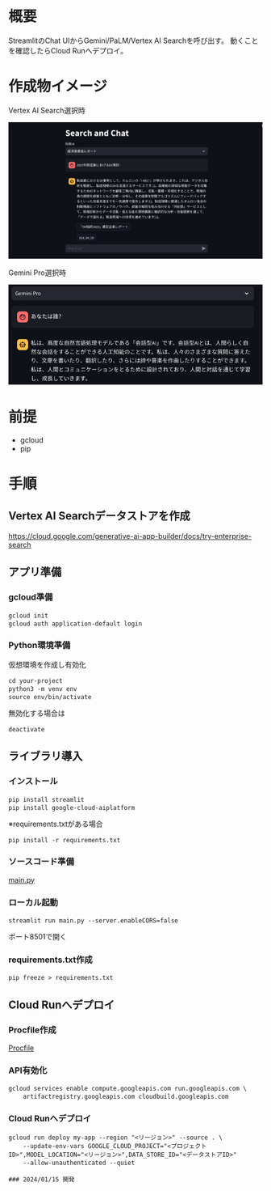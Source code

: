 # 概要
StreamlitのChat UIからGemini/PaLM/Vertex AI Searchを呼び出す。
動くことを確認したらCloud Runへデプロイ。

# 作成物イメージ
Vertex AI Search選択時

![Sample1](./doc/search_sample.png)

Gemini Pro選択時

![Sample2](./doc/gemini_sample.png)

# 前提
- gcloud
- pip

# 手順
## Vertex AI Searchデータストアを作成
https://cloud.google.com/generative-ai-app-builder/docs/try-enterprise-search


## アプリ準備
### gcloud準備
```shell
gcloud init
gcloud auth application-default login
```

### Python環境準備
仮想環境を作成し有効化
```shell
cd your-project
python3 -m venv env
source env/bin/activate
```

無効化する場合は
```shell
deactivate
```

## ライブラリ導入
### インストール
```shell
pip install streamlit
pip install google-cloud-aiplatform
```

※requirements.txtがある場合
```shell
pip install -r requirements.txt
```

### ソースコード準備
[main.py](./main.py)

### ローカル起動
```shell
streamlit run main.py --server.enableCORS=false
```

ポート8501で開く

### requirements.txt作成
```shell
pip freeze > requirements.txt
```

## Cloud Runへデプロイ
### Procfile作成
[Procfile](./Procfile)

### API有効化
```shell
gcloud services enable compute.googleapis.com run.googleapis.com \
    artifactregistry.googleapis.com cloudbuild.googleapis.com
```

### Cloud Runへデプロイ
```shell
gcloud run deploy my-app --region "<リージョン>" --source . \
    --update-env-vars GOOGLE_CLOUD_PROJECT="<プロジェクトID>",MODEL_LOCATION="<リージョン>",DATA_STORE_ID="<データストアID>" 
    --allow-unauthenticated --quiet

### 2024/01/15 開発
```
